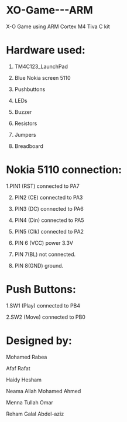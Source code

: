 # XO-Game---ARM
X-O Game using ARM Cortex M4 Tiva C kit

# Hardware used:
1.	TM4C123_LaunchPad

2.	Blue Nokia screen 5110

3.	Pushbuttons

4.	LEDs

5.	Buzzer

6.	Resistors

7.	Jumpers

8.	Breadboard

# Nokia 5110 connection:
1.PIN1 (RST) connected to PA7

2. PIN2 (CE) connected to PA3

3. PIN3 (DC) connected to PA6

4. PIN4 (Din) connected to PA5

5. PIN5 (Clk) connected to PA2

6. PIN 6 (VCC) power 3.3V

7. PIN 7(BL) not connected.

8. PIN 8(GND) ground.

# Push Buttons:
1.SW1 (Play) connected to PB4

2.SW2 (Move) connected to PB0


# Designed by:
Mohamed Rabea

Afaf Rafat

Haidy Hesham

Neama Allah Mohamed Ahmed 

Menna Tullah Omar

Reham Galal Abdel-aziz
